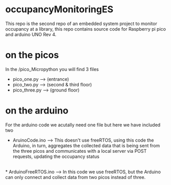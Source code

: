 # occupancyMonitoringES
This repo is the second repo of an embedded system project to monitor occupancy at a library, this repo contains source code for Raspberry pi pico and arduino UNO Rev 4. 

# on the picos
In the /pico_Micropython you will find 3 files

* pico_one.py --> (entrance) <br>
* pico_two.py --> (second & third floor)<br>
* pico_three.py --> (ground floor)<br>

# on the arduino
For the arduino code we acutally need one file but here we have included two

* AruinoCode.ino --> This doesn't use freeRTOS, using this code the Arduino, in turn, aggregates the collected data that is being sent from the three picos and communicates with a local server via POST requests, updating the occupancy status 
<br>
* ArduinoFreeRTOS.ino --> In this code we use freeRTOS, but the Arduino can only connect and collect data from two picos instead of three. 




